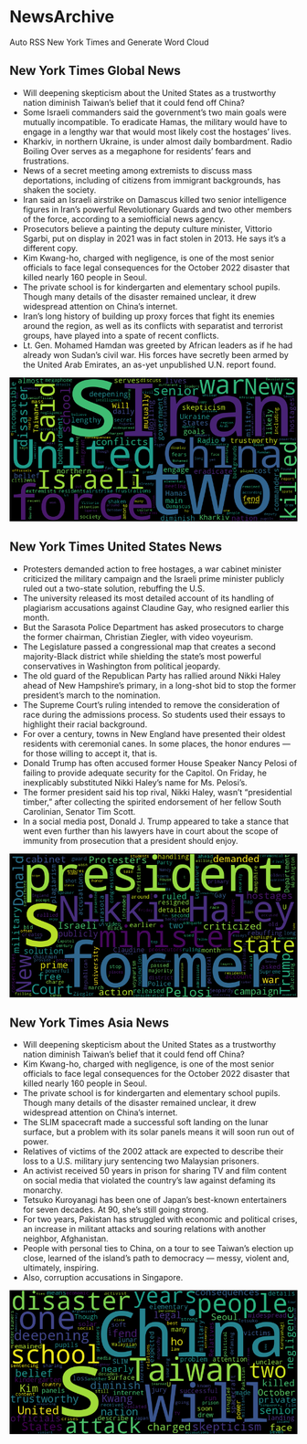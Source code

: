 # NewsArchive
Auto RSS New York Times and Generate Word Cloud

## New York Times Global News
* Will deepening skepticism about the United States as a trustworthy nation diminish Taiwan’s belief that it could fend off China?
* Some Israeli commanders said the government’s two main goals were mutually incompatible. To eradicate Hamas, the military would have to engage in a lengthy war that would most likely cost the hostages’ lives.
* Kharkiv, in northern Ukraine, is under almost daily bombardment. Radio Boiling Over serves as a megaphone for residents’ fears and frustrations.
* News of a secret meeting among extremists to discuss mass deportations, including of citizens from immigrant backgrounds, has shaken the society.
* Iran said an Israeli airstrike on Damascus killed two senior intelligence figures in Iran’s powerful Revolutionary Guards and two other members of the force, according to a semiofficial news agency.
* Prosecutors believe a painting the deputy culture minister, Vittorio Sgarbi, put on display in 2021 was in fact stolen in 2013. He says it’s a different copy.
* Kim Kwang-ho, charged with negligence, is one of the most senior officials to face legal consequences for the October 2022 disaster that killed nearly 160 people in Seoul.
* The private school is for kindergarten and elementary school pupils. Though many details of the disaster remained unclear, it drew widespread attention on China’s internet.
* Iran’s long history of building up proxy forces that fight its enemies around the region, as well as its conflicts with separatist and terrorist groups, have played into a spate of recent conflicts.
* Lt. Gen. Mohamed Hamdan was greeted by African leaders as if he had already won Sudan’s civil war. His forces have secretly been armed by the United Arab Emirates, an as-yet unpublished U.N. report found.

![Global](./global.png)
## New York Times United States News
* Protesters demanded action to free hostages, a war cabinet minister criticized the military campaign and the Israeli prime minister publicly ruled out a two-state solution, rebuffing the U.S.
* The university released its most detailed account of its handling of plagiarism accusations against Claudine Gay, who resigned earlier this month.
* But the Sarasota Police Department has asked prosecutors to charge the former chairman, Christian Ziegler, with video voyeurism.
* The Legislature passed a congressional map that creates a second majority-Black district while shielding the state’s most powerful conservatives in Washington from political jeopardy.
* The old guard of the Republican Party has rallied around Nikki Haley ahead of New Hampshire’s primary, in a long-shot bid to stop the former president’s march to the nomination.
* The Supreme Court’s ruling intended to remove the consideration of race during the admissions process. So students used their essays to highlight their racial background.
* For over a century, towns in New England have presented their oldest residents with ceremonial canes. In some places, the honor endures — for those willing to accept it, that is.
* Donald Trump has often accused former House Speaker Nancy Pelosi of failing to provide adequate security for the Capitol. On Friday, he inexplicably substituted Nikki Haley’s name for Ms. Pelosi’s.
* The former president said his top rival, Nikki Haley, wasn’t “presidential timber,” after collecting the spirited endorsement of her fellow South Carolinian, Senator Tim Scott.
* In a social media post, Donald J. Trump appeared to take a stance that went even further than his lawyers have in court about the scope of immunity from prosecution that a president should enjoy.

![US](./usnews.png)
## New York Times Asia News
* Will deepening skepticism about the United States as a trustworthy nation diminish Taiwan’s belief that it could fend off China?
* Kim Kwang-ho, charged with negligence, is one of the most senior officials to face legal consequences for the October 2022 disaster that killed nearly 160 people in Seoul.
* The private school is for kindergarten and elementary school pupils. Though many details of the disaster remained unclear, it drew widespread attention on China’s internet.
* The SLIM spacecraft made a successful soft landing on the lunar surface, but a problem with its solar panels means it will soon run out of power.
* Relatives of victims of the 2002 attack are expected to describe their loss to a U.S. military jury sentencing two Malaysian prisoners.
* An activist received 50 years in prison for sharing TV and film content on social media that violated the country’s law against defaming its monarchy.
* Tetsuko Kuroyanagi has been one of Japan’s best-known entertainers for seven decades. At 90, she’s still going strong.
* For two years, Pakistan has struggled with economic and political crises, an increase in militant attacks and souring relations with another neighbor, Afghanistan.
* People with personal ties to China, on a tour to see Taiwan’s election up close, learned of the island’s path to democracy — messy, violent and, ultimately, inspiring.
* Also, corruption accusations in Singapore.

![Asian](./asian.png)
